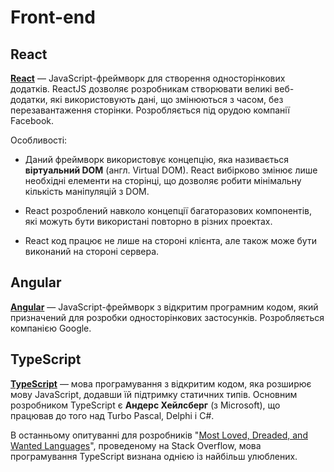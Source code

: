 # Front-end

## React

[**React**](https://facebook.github.io/react/) — JavaScript-фреймворк для створення односторінкових додатків. ReactJS дозволяє розробникам створювати великі веб-додатки, які використовують дані, що змінюються з часом, без перезавантаження сторінки. Розробляється під орудою компанії Facebook.

Особливості:

* Даний фреймворк використовує концепцію, яка називається **віртуальний DOM** \(англ. Virtual DOM\). React вибірково змінює лише необхідні елементи на сторінці, що дозволяє робити мінімальну кількість маніпуляцій з DOM.

* React розроблений навколо концепції багаторазових компонентів, які можуть бути використані повторно в різних проектах.

* React код працює не лише на стороні клієнта, але також може бути виконаний на стороні сервера.

## Angular

[**Angular**](https://angular.io) — JavaScript-фреймворк з відкритим програмним кодом, який призначений для розробки односторінкових застосунків. Розробляється компанією Google.

## TypeScript

[**TypeScript**](http://www.typescriptlang.org) — мова програмування з відкритим кодом, яка розширює мову JavaScript, додавши їй підтримку статичних типів. Основним розробником TypeScript є **Андерс Хейлсберг** \(з Microsoft\), що працював до того над Turbo Pascal, Delphi і C\#.

В останньому опитуванні для розробників "[Most Loved, Dreaded, and Wanted Languages](https://insights.stackoverflow.com/survey/2017#technology-most-loved-dreaded-and-wanted-languages)", проведеному на Stack Overflow, мова програмування TypeScript визнана однією із найбільш улюблених.

